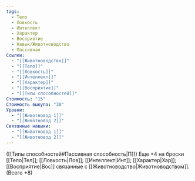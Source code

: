 ```yaml
---
tags:
  - Тело
  - Ловкость
  - Интеллект
  - Характер
  - Восприятие
  - Навык/Животноводство
  - Пассивная
Ссылки:
  - "[[Животноводство]]"
  - "[[Тело]]"
  - "[[Ловкость]]"
  - "[[Интеллект]]"
  - "[[Характер]]"
  - "[[Восприятие]]"
  - "[[Типы способностей]]"
Стоимость: "15"
Стоимость выкупа: "30"
Уровни:
  - "[[Животновод 1]]"
  - "[[Животновод 2]]"
Связанные навыки:
  - "[[Животновод 1]]"
  - "[[Животновод 2]]"
---
```

([[Типы способностей#Пассивная способность|П]]) Еще +4 на броски [[Тело|Тел]]; [[Ловкость|Лов]]; [[Интеллект|Инт]]; [[Характер|Хар]]; [[Восприятие|Вос]] связанные с [[Животноводство|Животноводством]]. (Всего +8)